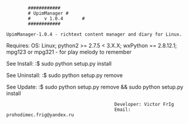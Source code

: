 			############
			# UpimManager #
			#     v 1.0.4       #
			############

	UpimManager-1.0.4 - richtext content manager and diary for Linux.
						
Requires: OS: Linux; python2 >= 2.7.5 < 3.X.X; wxPython == 2.8.12.1; mpg123 or mpg321 - for play melody to remember

See Install:
		:$ sudo python setup.py install

See Uninstall:
		:$ sudo python setup.py remove
		
See Update:
		:$ sudo python setup.py remove && sudo python setup.py install
	
											Developer: Victor FrIg 
											Email: prohodimec.frig@yandex.ru						